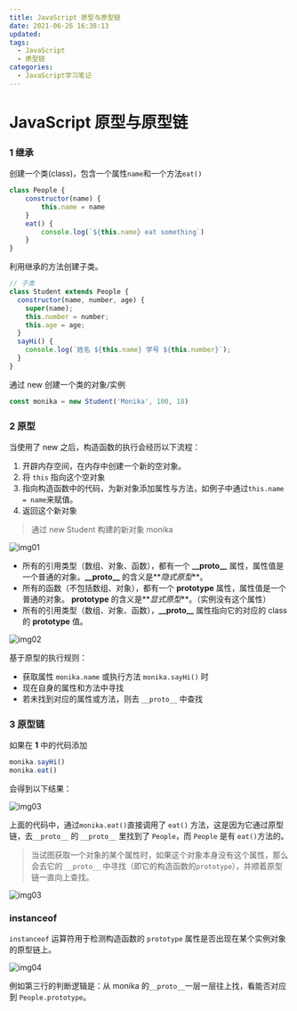 ```yaml
---
title: JavaScript 原型与原型链
date: 2021-06-26 16:38:13
updated:
tags:
  - JavaScript
  - 原型链
categories:
  - JavaScript学习笔记
---
```


# JavaScript 原型与原型链

### 1 继承

创建一个类(class)，包含一个属性`name`和一个方法`eat()`

```JavaScript
class People {
    constructor(name) {
        this.name = name
    }
    eat() {
        console.log(`${this.name} eat something`)
    }
}
```

利用继承的方法创建子类。

```JavaScript
// 子类
class Student extends People {
  constructor(name, number, age) {
    super(name);
    this.number = number;
    this.age = age;
  }
  sayHi() {
    console.log(`姓名 ${this.name} 学号 ${this.number}`);
  }
}

```

通过 new 创建一个类的对象/实例

```JavaScript
const monika = new Student('Monika', 100, 18)
```

### 2 原型

当使用了 new 之后，构造函数的执行会经历以下流程：

1. 开辟内存空间，在内存中创建一个新的空对象。
2. 将 `this` 指向这个空对象
3. 指向构造函数中的代码，为新对象添加属性与方法，如例子中通过`this.name = name`来赋值。
4. 返回这个新对象

> 通过 new Student 构建的新对象 monika

![img01](20210731141949.png)

- 所有的引用类型（数组、对象、函数），都有一个 **\_\_proto\_\_** 属性，属性值是一个普通的对象。**\_\_proto\_\_** 的含义是**_隐式原型_**。
- 所有的函数（不包括数组、对象），都有一个 **prototype** 属性，属性值是一个普通的对象。 **prototype** 的含义是**_显式原型_**。（实例没有这个属性）
- 所有的引用类型（数组、对象、函数），**\_\_proto\_\_** 属性指向它的对应的 class 的 **prototype** 值。

![img02](20210731143026.png)

基于原型的执行规则：

- 获取属性 `monika.name` 或执行方法 `monika.sayHi()` 时
- 现在自身的属性和方法中寻找
- 若未找到对应的属性或方法，则去 `__proto__` 中查找

### 3 原型链

如果在 **1** 中的代码添加

```JavaScript
monika.sayHi()
monika.eat()
```

会得到以下结果：

![img03](20210731155312.png)

上面的代码中，通过`monika.eat()`直接调用了 `eat()` 方法，这是因为它通过原型链，去`__proto__` 的 `__proto__` 里找到了 `People`，而 `People` 是有 `eat()`方法的。

> 当试图获取一个对象的某个属性时，如果这个对象本身没有这个属性，那么会去它的 `__proto__` 中寻找（即它的构造函数的`prototype`），并顺着原型链一直向上查找。

![img03](20210731152646.png)

### instanceof

`instanceof` 运算符用于检测构造函数的 `prototype` 属性是否出现在某个实例对象的原型链上。

![img04](20210731155723.png)

例如第三行的判断逻辑是：从 monika 的`__proto__`一层一层往上找，看能否对应到 `People.prototype`。
